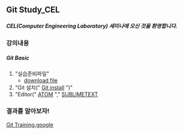   <H2> Git Study_CEL </H2>
 
  <H5>CEL(Computer Engineering Laboratory) 세미나에 오신 것을 환영합니다.</H5>
  
  <H3>강의내용</H3>
   <H5>Git Basic</H5>
  <ol>
   <li>
     "실습준비파일"
   <ul>
   <li>
   <a href = "https://drive.google.com/drive/folders/0B7bDXX6HqJ9HUkZVS1hsMk1LRzA">download file</a>
   </li>
   </ul>
   </li>
   <li>
     "Git 설치("
   <a href ="https://git-scm.com/downloads">Git install</a>
      ")" 
   </li>
   <li>
    "Editor("
   <a href = "https://atom.io/">ATOM</a>
   ","
   <a href = " https://www.sublimetext.com/3">SUBLIMETEXT</a>
   </li>
  </ol>
  <h3> 결과를 알아보자!</h3>
  <p>
   <a href = "https://docs.google.com/spreadsheets/d/1E3vSDZsLis4eErdDJjrSA2fCufB5e8ODxlyUcKbW-I4/edit#gid=0">Git Training.google </a>
   <a href = "/GiHwanHong/gitStudy_cel/master/img/GitTraining_result.png"
   <img src = "/GiHwanHong/gitStudy_cel/raw/master/img/GitTraining_result.png" height=300 width=300>
  </p>
